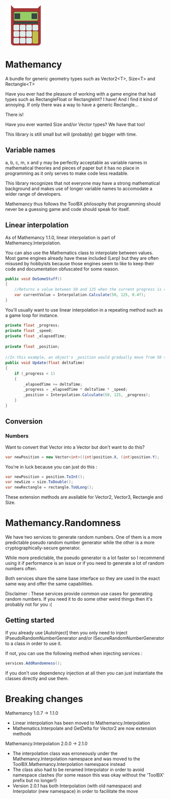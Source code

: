 ![mathemancy](https://github.com/Moreault/Mathemancy/blob/master/mathemancy.png)

# Mathemancy
A bundle for generic geometry types such as Vector2&lt;T>, Size&lt;T> and Rectangle&lt;T>

Have you ever had the pleasure of working with a game engine that had types such as RectangleFloat or RectangleInt? I have! And I find it kind of annoying. If only there was a way to have a generic Rectangle…

There is!

Have you ever wanted Size and/or Vector types? We have that too!

This library is still small but will (probably) get bigger with time.

## Variable names

a, b, c, m, x and y may be perfectly acceptable as variable names in mathematical theories and pieces of paper but it has no place in programming as it only serves to make code less readable. 

This library recognizes that not everyone may have a strong mathematical background and makes use of longer variable names to accomodate a wider range of developers.

Mathemancy thus follows the ToolBX philosophy that programming should never be a guessing game and code should speak for itself.

## Linear interpolation

As of Mathemancy 1.1.0, linear interpolation is part of Mathemancy.Interpolation.

You can also use the Mathematics class to interpolate between values. Most game engines already have these included (Lerp) but they are often misused by hobbyists because those engines seem to like to keep their code and documentation obfuscated for some reason.

```c#
public void DoSomeStuff()
{
	//Returns a value between 50 and 125 when the current progress is 40% (80)
	var currentValue = Interpolation.Calculate(50, 125, 0.4f);
}
```

You'll usually want to use linear interpolation in a repeating method such as a game loop for instance.

```c#
private float _progress;
private float _speed;
private float _elapsedTime;

private float _position;

//In this example, an object's _position would gradually move from 50 towards 125
public void Update(float deltaTime)
{
	if (_progress < 1)
	{
		_elapsedTime += deltaTime;
		_progress = _elapsedTime * deltaTime * _speed;
		_position = Interpolation.Calculate(50, 125, _progress);
	}
}
```

## Conversion

### Numbers

Want to convert that Vector<float> into a Vector<int> but don't want to do this?

```c#
var newPosition = new Vector<int>((int)position.X, (int)position.Y);
```

You're in luck because you can just do this :

```c#
var newPosition = position.ToInt();
var newSize = size.ToDouble();
var newRectangle = rectangle.ToULong();
```

These extension methods are available for Vector2, Vector3, Rectangle and Size.

# Mathemancy.Randomness

We have two services to generate random numbers. One of them is a more predictable pseudo random number generator while the other is a more cryptographically-secure generator.

While more predictable, the pseudo generator is a lot faster so I recommend using it if performance is an issue or if you need to generate a lot of random numbers often.

Both services share the same base interface so they are used in the exact same way and offer the same capabilities.

Disclaimer : These services provide common use cases for generating random numbers. If you need it to do some other weird things then it's probably not for you :(

## Getting started

If you already use [AutoInject] then you only need to inject IPseudoRandomNumberGenerator and/or ISecureRandomNumberGenerator to a class in order to use it.

If not, you can use the following method when injecting services :

```c#
services.AddRandomness();
```

If you don't use dependency injection at all then you can just instantiate the classes directly and use them.

# Breaking changes

Mathemancy 1.0.7 -> 1.1.0
* Linear interpolation has been moved to Mathemancy.Interpolation
* Mathematics.Interpolate and GetDelta for Vector2 are now extension methods

Mathemancy.Interpolation 2.0.0 -> 2.1.0
* The interpolation class was erroneously under the Mathemancy.Interpolation namespace and was moved to the ToolBX.Mathemancy.Interpolation namespace instead
* The class also had to be renamed Interpolator in order to avoid namespace clashes (for some reason this was okay without the 'ToolBX' prefix but no longer!)
* Version 2.0.1 has both Interpolation (with old namespace) and Interpolator (new namespace) in order to facilitate the move
